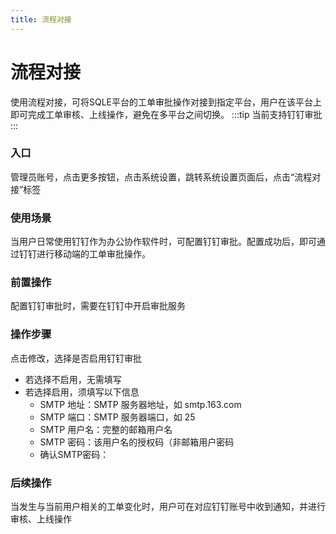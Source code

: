 ```yaml
---
title: 流程对接
---
```


# 流程对接
使用流程对接，可将SQLE平台的工单审批操作对接到指定平台，用户在该平台上即可完成工单审核、上线操作，避免在多平台之间切换。
:::tip
当前支持钉钉审批
:::

### 入口
管理员账号，点击更多按钮，点击系统设置，跳转系统设置页面后，点击“流程对接”标签

### 使用场景
当用户日常使用钉钉作为办公协作软件时，可配置钉钉审批。配置成功后，即可通过钉钉进行移动端的工单审批操作。

### 前置操作
配置钉钉审批时，需要在钉钉中开启审批服务

### 操作步骤
点击修改，选择是否启用钉钉审批
* 若选择不启用，无需填写
* 若选择启用，须填写以下信息
    * SMTP 地址：SMTP 服务器地址，如 smtp.163.com
    * SMTP 端口：SMTP 服务器端口，如 25
    * SMTP 用户名：完整的邮箱用户名
    * SMTP 密码：该用户名的授权码（非邮箱用户密码
    * 确认SMTP密码：

### 后续操作
当发生与当前用户相关的工单变化时，用户可在对应钉钉账号中收到通知，并进行审核、上线操作

